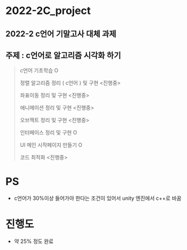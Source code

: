 # 2022-2C_project
2022-2 c언어 기말고사 대체 과제 
---
## 주제 : c언어로 알고리즘 시각화 하기 
> c언어 기초학습 O
>  
> 정렬 알고리즘 정리 ( c언어 ) 및 구현 <진행중> 
> 
> 좌표이동 정리 및 구현 <진행중>
> 
> 애니메이션 정리 및 구현 <진행중>
> 
> 오브젝트 정리 및 구현 <진행중> 
> 
> 인터페이스 정리 및 구현 O
> 
> UI 메인 시작페이지 만들기 O 
>
> 코드 최적화 <진행중>

# PS 
- c언어가 30%이상 들어가야 한다는 조건이 있어서 unity 엔진에서 c++로 바꿈 


# 진행도 
- 약 25% 정도 완료 
